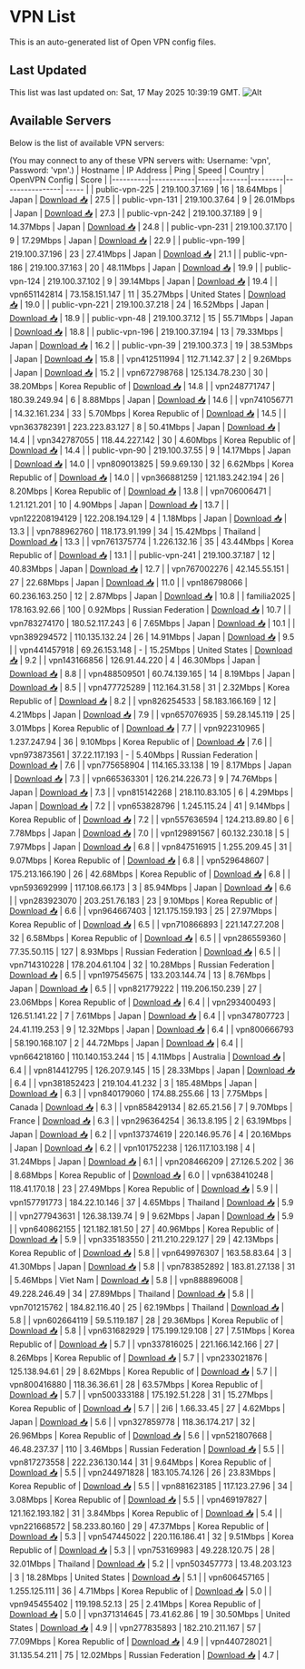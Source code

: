# VPN List

This is an auto-generated list of Open VPN config files.

## Last Updated

This list was last updated on: Sat, 17 May 2025 10:39:19 GMT.
![Alt](https://repobeats.axiom.co/api/embed/186b98318ef1479477931607c1ad7d823f12451f.svg "Repobeats analytics image")

## Available Servers

Below is the list of available VPN servers:

(You may connect to any of these VPN servers with: Username: 'vpn', Password: 'vpn'.)
| Hostname | IP Address | Ping | Speed | Country | OpenVPN Config | Score |
|----------|------------|------|-------|---------|----------------| ----- |
| public-vpn-225 | 219.100.37.169 | 16 | 18.64Mbps | Japan | [Download 📥](./configs/server_0_JP.ovpn) | 27.5 |
| public-vpn-131 | 219.100.37.64 | 9 | 26.01Mbps | Japan | [Download 📥](./configs/server_1_JP.ovpn) | 27.3 |
| public-vpn-242 | 219.100.37.189 | 9 | 14.37Mbps | Japan | [Download 📥](./configs/server_2_JP.ovpn) | 24.8 |
| public-vpn-231 | 219.100.37.170 | 9 | 17.29Mbps | Japan | [Download 📥](./configs/server_3_JP.ovpn) | 22.9 |
| public-vpn-199 | 219.100.37.196 | 23 | 27.41Mbps | Japan | [Download 📥](./configs/server_4_JP.ovpn) | 21.1 |
| public-vpn-186 | 219.100.37.163 | 20 | 48.11Mbps | Japan | [Download 📥](./configs/server_5_JP.ovpn) | 19.9 |
| public-vpn-124 | 219.100.37.102 | 9 | 39.14Mbps | Japan | [Download 📥](./configs/server_6_JP.ovpn) | 19.4 |
| vpn651142814 | 73.158.151.147 | 11 | 35.27Mbps | United States | [Download 📥](./configs/server_7_US.ovpn) | 19.0 |
| public-vpn-221 | 219.100.37.218 | 24 | 16.52Mbps | Japan | [Download 📥](./configs/server_8_JP.ovpn) | 18.9 |
| public-vpn-48 | 219.100.37.12 | 15 | 55.71Mbps | Japan | [Download 📥](./configs/server_9_JP.ovpn) | 18.8 |
| public-vpn-196 | 219.100.37.194 | 13 | 79.33Mbps | Japan | [Download 📥](./configs/server_10_JP.ovpn) | 16.2 |
| public-vpn-39 | 219.100.37.3 | 19 | 38.53Mbps | Japan | [Download 📥](./configs/server_11_JP.ovpn) | 15.8 |
| vpn412511994 | 112.71.142.37 | 2 | 9.26Mbps | Japan | [Download 📥](./configs/server_12_JP.ovpn) | 15.2 |
| vpn672798768 | 125.134.78.230 | 30 | 38.20Mbps | Korea Republic of | [Download 📥](./configs/server_13_KR.ovpn) | 14.8 |
| vpn248771747 | 180.39.249.94 | 6 | 8.88Mbps | Japan | [Download 📥](./configs/server_14_JP.ovpn) | 14.6 |
| vpn741056771 | 14.32.161.234 | 33 | 5.70Mbps | Korea Republic of | [Download 📥](./configs/server_15_KR.ovpn) | 14.5 |
| vpn363782391 | 223.223.83.127 | 8 | 50.41Mbps | Japan | [Download 📥](./configs/server_16_JP.ovpn) | 14.4 |
| vpn342787055 | 118.44.227.142 | 30 | 4.60Mbps | Korea Republic of | [Download 📥](./configs/server_17_KR.ovpn) | 14.4 |
| public-vpn-90 | 219.100.37.55 | 9 | 14.17Mbps | Japan | [Download 📥](./configs/server_18_JP.ovpn) | 14.0 |
| vpn809013825 | 59.9.69.130 | 32 | 6.62Mbps | Korea Republic of | [Download 📥](./configs/server_19_KR.ovpn) | 14.0 |
| vpn366881259 | 121.183.242.194 | 26 | 8.20Mbps | Korea Republic of | [Download 📥](./configs/server_20_KR.ovpn) | 13.8 |
| vpn706006471 | 1.21.121.201 | 10 | 4.90Mbps | Japan | [Download 📥](./configs/server_21_JP.ovpn) | 13.7 |
| vpn122208194129 | 122.208.194.129 | 4 | 1.18Mbps | Japan | [Download 📥](./configs/server_22_JP.ovpn) | 13.3 |
| vpn788962760 | 118.173.91.199 | 34 | 15.42Mbps | Thailand | [Download 📥](./configs/server_23_TH.ovpn) | 13.3 |
| vpn761375774 | 1.226.132.16 | 35 | 43.44Mbps | Korea Republic of | [Download 📥](./configs/server_24_KR.ovpn) | 13.1 |
| public-vpn-241 | 219.100.37.187 | 12 | 40.83Mbps | Japan | [Download 📥](./configs/server_25_JP.ovpn) | 12.7 |
| vpn767002276 | 42.145.55.151 | 27 | 22.68Mbps | Japan | [Download 📥](./configs/server_26_JP.ovpn) | 11.0 |
| vpn186798066 | 60.236.163.250 | 12 | 2.87Mbps | Japan | [Download 📥](./configs/server_27_JP.ovpn) | 10.8 |
| familia2025 | 178.163.92.66 | 100 | 0.92Mbps | Russian Federation | [Download 📥](./configs/server_28_RU.ovpn) | 10.7 |
| vpn783274170 | 180.52.117.243 | 6 | 7.65Mbps | Japan | [Download 📥](./configs/server_29_JP.ovpn) | 10.1 |
| vpn389294572 | 110.135.132.24 | 26 | 14.91Mbps | Japan | [Download 📥](./configs/server_30_JP.ovpn) | 9.5 |
| vpn441457918 | 69.26.153.148 | - | 15.25Mbps | United States | [Download 📥](./configs/server_31_US.ovpn) | 9.2 |
| vpn143166856 | 126.91.44.220 | 4 | 46.30Mbps | Japan | [Download 📥](./configs/server_32_JP.ovpn) | 8.8 |
| vpn488509501 | 60.74.139.165 | 14 | 8.19Mbps | Japan | [Download 📥](./configs/server_33_JP.ovpn) | 8.5 |
| vpn477725289 | 112.164.31.58 | 31 | 2.32Mbps | Korea Republic of | [Download 📥](./configs/server_34_KR.ovpn) | 8.2 |
| vpn826254533 | 58.183.166.169 | 12 | 4.21Mbps | Japan | [Download 📥](./configs/server_35_JP.ovpn) | 7.9 |
| vpn657076935 | 59.28.145.119 | 25 | 3.01Mbps | Korea Republic of | [Download 📥](./configs/server_36_KR.ovpn) | 7.7 |
| vpn922310965 | 1.237.247.94 | 36 | 9.10Mbps | Korea Republic of | [Download 📥](./configs/server_37_KR.ovpn) | 7.6 |
| vpn973873561 | 37.22.117.193 | - | 5.40Mbps | Russian Federation | [Download 📥](./configs/server_38_RU.ovpn) | 7.6 |
| vpn775658904 | 114.165.33.138 | 19 | 8.17Mbps | Japan | [Download 📥](./configs/server_39_JP.ovpn) | 7.3 |
| vpn665363301 | 126.214.226.73 | 9 | 74.76Mbps | Japan | [Download 📥](./configs/server_40_JP.ovpn) | 7.3 |
| vpn815142268 | 218.110.83.105 | 6 | 4.29Mbps | Japan | [Download 📥](./configs/server_41_JP.ovpn) | 7.2 |
| vpn653828796 | 1.245.115.24 | 41 | 9.14Mbps | Korea Republic of | [Download 📥](./configs/server_42_KR.ovpn) | 7.2 |
| vpn557636594 | 124.213.89.80 | 6 | 7.78Mbps | Japan | [Download 📥](./configs/server_43_JP.ovpn) | 7.0 |
| vpn129891567 | 60.132.230.18 | 5 | 7.97Mbps | Japan | [Download 📥](./configs/server_44_JP.ovpn) | 6.8 |
| vpn847516915 | 1.255.209.45 | 31 | 9.07Mbps | Korea Republic of | [Download 📥](./configs/server_45_KR.ovpn) | 6.8 |
| vpn529648607 | 175.213.166.190 | 26 | 42.68Mbps | Korea Republic of | [Download 📥](./configs/server_46_KR.ovpn) | 6.8 |
| vpn593692999 | 117.108.66.173 | 3 | 85.94Mbps | Japan | [Download 📥](./configs/server_47_JP.ovpn) | 6.6 |
| vpn283923070 | 203.251.76.183 | 23 | 9.10Mbps | Korea Republic of | [Download 📥](./configs/server_48_KR.ovpn) | 6.6 |
| vpn964667403 | 121.175.159.193 | 25 | 27.97Mbps | Korea Republic of | [Download 📥](./configs/server_49_KR.ovpn) | 6.5 |
| vpn710866893 | 221.147.27.208 | 32 | 6.58Mbps | Korea Republic of | [Download 📥](./configs/server_50_KR.ovpn) | 6.5 |
| vpn286559360 | 77.35.50.115 | 127 | 8.93Mbps | Russian Federation | [Download 📥](./configs/server_51_RU.ovpn) | 6.5 |
| vpn714310228 | 178.204.61.104 | 32 | 10.28Mbps | Russian Federation | [Download 📥](./configs/server_52_RU.ovpn) | 6.5 |
| vpn197545675 | 133.203.144.74 | 13 | 8.76Mbps | Japan | [Download 📥](./configs/server_53_JP.ovpn) | 6.5 |
| vpn821779222 | 119.206.150.239 | 27 | 23.06Mbps | Korea Republic of | [Download 📥](./configs/server_54_KR.ovpn) | 6.4 |
| vpn293400493 | 126.51.141.22 | 7 | 7.61Mbps | Japan | [Download 📥](./configs/server_55_JP.ovpn) | 6.4 |
| vpn347807723 | 24.41.119.253 | 9 | 12.32Mbps | Japan | [Download 📥](./configs/server_56_JP.ovpn) | 6.4 |
| vpn800666793 | 58.190.168.107 | 2 | 44.72Mbps | Japan | [Download 📥](./configs/server_57_JP.ovpn) | 6.4 |
| vpn664218160 | 110.140.153.244 | 15 | 4.11Mbps | Australia | [Download 📥](./configs/server_58_AU.ovpn) | 6.4 |
| vpn814412795 | 126.207.9.145 | 15 | 28.33Mbps | Japan | [Download 📥](./configs/server_59_JP.ovpn) | 6.4 |
| vpn381852423 | 219.104.41.232 | 3 | 185.48Mbps | Japan | [Download 📥](./configs/server_60_JP.ovpn) | 6.3 |
| vpn840179060 | 174.88.255.66 | 13 | 7.75Mbps | Canada | [Download 📥](./configs/server_61_CA.ovpn) | 6.3 |
| vpn858429134 | 82.65.21.56 | 7 | 9.70Mbps | France | [Download 📥](./configs/server_62_FR.ovpn) | 6.3 |
| vpn296364254 | 36.13.8.195 | 2 | 63.19Mbps | Japan | [Download 📥](./configs/server_63_JP.ovpn) | 6.2 |
| vpn137374619 | 220.146.95.76 | 4 | 20.16Mbps | Japan | [Download 📥](./configs/server_64_JP.ovpn) | 6.2 |
| vpn101752238 | 126.117.103.198 | 4 | 31.24Mbps | Japan | [Download 📥](./configs/server_65_JP.ovpn) | 6.1 |
| vpn208466209 | 27.126.5.202 | 36 | 8.68Mbps | Korea Republic of | [Download 📥](./configs/server_66_KR.ovpn) | 6.0 |
| vpn638410248 | 118.41.170.18 | 23 | 27.49Mbps | Korea Republic of | [Download 📥](./configs/server_67_KR.ovpn) | 5.9 |
| vpn157791773 | 184.22.10.146 | 37 | 4.65Mbps | Thailand | [Download 📥](./configs/server_68_TH.ovpn) | 5.9 |
| vpn277943631 | 126.38.139.74 | 9 | 9.62Mbps | Japan | [Download 📥](./configs/server_69_JP.ovpn) | 5.9 |
| vpn640862155 | 121.182.181.50 | 27 | 40.96Mbps | Korea Republic of | [Download 📥](./configs/server_70_KR.ovpn) | 5.9 |
| vpn335183550 | 211.210.229.127 | 29 | 42.13Mbps | Korea Republic of | [Download 📥](./configs/server_71_KR.ovpn) | 5.8 |
| vpn649976307 | 163.58.83.64 | 3 | 41.30Mbps | Japan | [Download 📥](./configs/server_72_JP.ovpn) | 5.8 |
| vpn783852892 | 183.81.27.138 | 31 | 5.46Mbps | Viet Nam | [Download 📥](./configs/server_73_VN.ovpn) | 5.8 |
| vpn888896008 | 49.228.246.49 | 34 | 27.89Mbps | Thailand | [Download 📥](./configs/server_74_TH.ovpn) | 5.8 |
| vpn701215762 | 184.82.116.40 | 25 | 62.19Mbps | Thailand | [Download 📥](./configs/server_75_TH.ovpn) | 5.8 |
| vpn602664119 | 59.5.119.187 | 28 | 29.36Mbps | Korea Republic of | [Download 📥](./configs/server_76_KR.ovpn) | 5.8 |
| vpn631682929 | 175.199.129.108 | 27 | 7.51Mbps | Korea Republic of | [Download 📥](./configs/server_77_KR.ovpn) | 5.7 |
| vpn337816025 | 221.166.142.166 | 27 | 8.26Mbps | Korea Republic of | [Download 📥](./configs/server_78_KR.ovpn) | 5.7 |
| vpn233021876 | 125.138.94.61 | 29 | 8.62Mbps | Korea Republic of | [Download 📥](./configs/server_79_KR.ovpn) | 5.7 |
| vpn800416880 | 118.36.36.61 | 28 | 63.57Mbps | Korea Republic of | [Download 📥](./configs/server_80_KR.ovpn) | 5.7 |
| vpn500333188 | 175.192.51.228 | 31 | 15.27Mbps | Korea Republic of | [Download 📥](./configs/server_81_KR.ovpn) | 5.7 |
| 2i6 | 1.66.33.45 | 27 | 4.62Mbps | Japan | [Download 📥](./configs/server_82_JP.ovpn) | 5.6 |
| vpn327859778 | 118.36.174.217 | 32 | 26.96Mbps | Korea Republic of | [Download 📥](./configs/server_83_KR.ovpn) | 5.6 |
| vpn521807668 | 46.48.237.37 | 110 | 3.46Mbps | Russian Federation | [Download 📥](./configs/server_84_RU.ovpn) | 5.5 |
| vpn817273558 | 222.236.130.144 | 31 | 9.64Mbps | Korea Republic of | [Download 📥](./configs/server_85_KR.ovpn) | 5.5 |
| vpn244971828 | 183.105.74.126 | 26 | 23.83Mbps | Korea Republic of | [Download 📥](./configs/server_86_KR.ovpn) | 5.5 |
| vpn881623185 | 117.123.27.96 | 34 | 3.08Mbps | Korea Republic of | [Download 📥](./configs/server_87_KR.ovpn) | 5.5 |
| vpn469197827 | 121.162.193.182 | 31 | 3.84Mbps | Korea Republic of | [Download 📥](./configs/server_88_KR.ovpn) | 5.4 |
| vpn221668572 | 58.233.80.160 | 29 | 47.37Mbps | Korea Republic of | [Download 📥](./configs/server_89_KR.ovpn) | 5.3 |
| vpn547445022 | 220.116.186.41 | 32 | 9.51Mbps | Korea Republic of | [Download 📥](./configs/server_90_KR.ovpn) | 5.3 |
| vpn753169983 | 49.228.120.75 | 28 | 32.01Mbps | Thailand | [Download 📥](./configs/server_91_TH.ovpn) | 5.2 |
| vpn503457773 | 13.48.203.123 | 3 | 18.28Mbps | United States | [Download 📥](./configs/server_92_US.ovpn) | 5.1 |
| vpn606457165 | 1.255.125.111 | 36 | 4.71Mbps | Korea Republic of | [Download 📥](./configs/server_93_KR.ovpn) | 5.0 |
| vpn945455402 | 119.198.52.13 | 25 | 2.41Mbps | Korea Republic of | [Download 📥](./configs/server_94_KR.ovpn) | 5.0 |
| vpn371314645 | 73.41.62.86 | 19 | 30.50Mbps | United States | [Download 📥](./configs/server_95_US.ovpn) | 4.9 |
| vpn277835893 | 182.210.211.167 | 57 | 77.09Mbps | Korea Republic of | [Download 📥](./configs/server_96_KR.ovpn) | 4.9 |
| vpn440728021 | 31.135.54.211 | 75 | 12.02Mbps | Russian Federation | [Download 📥](./configs/server_97_RU.ovpn) | 4.7 |
